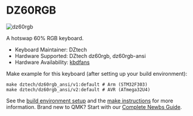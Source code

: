 # DZ60RGB

![dz60rgb](https://cdn.shopify.com/s/files/1/0043/9140/3591/products/TIM_20190130170231_grande.jpg?v=1548839053)

A hotswap 60% RGB keyboard.

* Keyboard Maintainer: DZtech
* Hardware Supported: DZtech dz60rgb, dz60rgb-ansi
* Hardware Availability: [kbdfans](https://kbdfans.myshopify.com/)

Make example for this keyboard (after setting up your build environment):

    make dztech/dz60rgb_ansi/v1:default # Arm (STM32F303)
    make dztech/dz60rgb_ansi/v2:default # AVR (ATmega32U4)

See the [build environment setup](https://docs.qmk.fm/#/getting_started_build_tools) and the [make instructions](https://docs.qmk.fm/#/getting_started_make_guide) for more information. Brand new to QMK? Start with our [Complete Newbs Guide](https://docs.qmk.fm/#/newbs).

